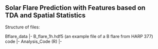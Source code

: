 ##  Solar Flare Prediction with Features based on TDA and Spatial Statistics

Structure of files:

Bflare_data
  |- B_flare_1h.hdf5 (an example file of a B flare from HARP 377)
code
  |- Analysis_Code (R)
  |- 
